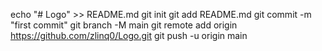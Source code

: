echo "# Logo" >> README.md
git init
git add README.md
git commit -m "first commit"
git branch -M main
git remote add origin https://github.com/zlinq0/Logo.git
git push -u origin main
